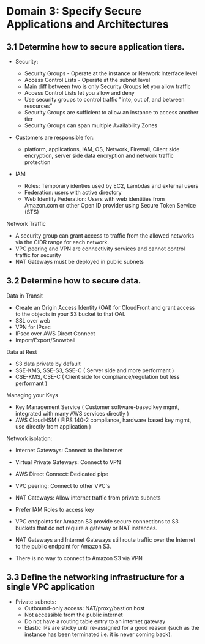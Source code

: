 # Domain 3: Specify Secure Applications and Architectures

## 3.1 Determine how to secure application tiers.

- Security:
  - Security Groups - Operate at the instance or Network Interface level
  - Access Control Lists - Operate at the subnet level
  - Main diff between two is only Security Groups let you allow traffic
  - Access Control Lists let you allow and deny
  - Use security groups to control traffic "into, out of, and between resources"
  - Security Groups are sufficient to allow an instance to access another tier
  - Security Groups can span multiple Availability Zones
  
- Customers are responsible for:
  - platform, applications, IAM, OS, Network, Firewall, Client side encryption, server side data encryption and network traffic protection
- IAM
  - Roles: Temporary identies used by EC2, Lambdas and external users
  - Federation: users with active directory
  - Web Identity Federation: Users with web identities from Amazon.com  or other Open ID provider using Secure Token Service (STS)

Network Traffic
- A security group can grant access to traffic from the allowed networks via the CIDR range for each
network. 
- VPC peering and VPN are connectivity services and cannot control traffic for security
- NAT Gateways must be deployed in public subnets

## 3.2 Determine how to secure data.

Data in Transit
- Create an Origin Access Identity (OAI) for CloudFront and grant access to the objects in your S3 bucket to that OAI.
- SSL over web
- VPN for IPsec
- IPsec over AWS Direct Connect
- Import/Export/Snowball

Data at Rest
- S3 data private by default
- SSE-KMS, SSE-S3, SSE-C ( Server side and more performant )
- CSE-KMS, CSE-C ( Client side for compliance/regulation but less performant )

Managing your Keys
- Key Management Service ( Customer software-based key mgmt, integrated with many AWS services directly )
- AWS CloudHSM ( FIPS 140-2 compliance, hardware based key mgmt, use directly from application )

Network isolation:
- Internet Gateways: Connect to the internet
- Virtual Private Gateways: Connect to VPN
- AWS Direct Connect: Dedicated pipe
- VPC peering: Connect to other VPC's
- NAT Gateways: Allow internet traffic from private subnets
- Prefer IAM Roles to access key
 
- VPC endpoints for Amazon S3 provide secure connections to S3 buckets that do not require a
gateway or NAT instances. 
- NAT Gateways and Internet Gateways still route traffic over the Internet to the
public endpoint for Amazon S3. 
- There is no way to connect to Amazon S3 via VPN

## 3.3 Define the networking infrastructure for a single VPC application

- Private subnets:
  - Outbound-only access: NAT/proxy/bastion host
  - Not accessible from the public internet
  - Do not have a routing table entry to an internet gateway
  - Elastic IPs are sticky until re-assigned for a good reason (such as the instance has been terminated i.e. it is never coming back).
